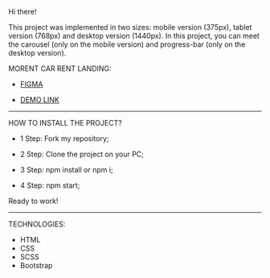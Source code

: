 Hi there!

This project was implemented in two sizes: mobile version (375px), tablet version (768px) and desktop version (1440px). In this project, you can meet the carousel (only on the mobile version) and progress-bar (only on the desktop version).

MORENT CAR RENT LANDING:

- [FIGMA](https://www.figma.com/file/uA7kRTj5367RW5JCChUc9z/Car-Rent-Website-Design---Pickolab-Studio-(Community)-(Copy)?node-id=1%3A6&t=3A0gLxAOIW4MKuQ7-0)

- [DEMO LINK](https://reptiloid044.github.io/morent_rent_car/)

________________________________________________________

HOW TO INSTALL THE PROJECT?

- 1 Step:
Fork my repository;

- 2 Step:
Clone the project on your PC;

- 3 Step:
npm install or npm i;

- 4 Step:
npm start;

Ready to work!

________________________________________________________

TECHNOLOGIES:

- HTML
- CSS
- SCSS
- Bootstrap



